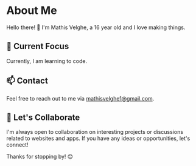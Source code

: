 # About Me

Hello there! 👋 I'm Mathis Velghe, a 16 year old and I love making things.

## 🌱 Current Focus

Currently, I am learning to code.

## 📫 Contact

Feel free to reach out to me via mathisvelghe1@gmail.com.

## 🤝 Let's Collaborate

I'm always open to collaboration on interesting projects or discussions related to websites and apps. If you have any ideas or opportunities, let's connect!

Thanks for stopping by! 😊
